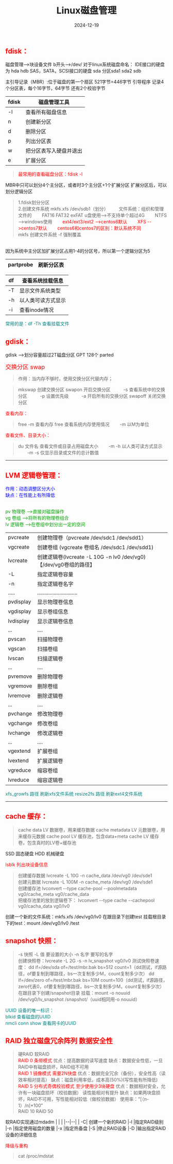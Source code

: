 ﻿---
title: Linux磁盘管理
icon: circle-info
order: 1
category:
  - Linux
tag:
  - Linux
  - 磁盘
  - 运维
pageview: false
date: 2024-12-19
comment: false
breadcrumb: false
---




## <font color=red>fdisk：</font>

磁盘管理-->块设备文件	b开头-->/dev/
对于linux系统磁盘命名：
IDE接口的硬盘为 hda hdb
SAS，SATA，SCSI接口的硬盘	sda  分区sda1 sda2  sdb

主引导记录（MBR）:位于磁盘的第一个扇区
521字节=446字节  引导程序
	记录4个分区表，每个16字节，64字节
	还有2个校验字节



|fdisk	|磁盘管理工具  |
|------------|--|
|-l	|查看所有磁盘信息
|n	|创建新分区
|d	|删除分区
|p	|列出分区表
|w|	把分区表写入硬盘并退出
|e|	扩展分区

> <font color=red>最常用的查看磁盘分区：fdisk -l</font>

MBR中只可以划分4个主分区，或者时3个主分区+1个扩展分区
扩展分区后，可以划分逻辑分区

> 1.fdisk划分分区<br>
2.创建文件系统	mkfs.xfs /dev/sdb1（划分）
&emsp;&emsp;文件系统：组织和管理文件的
&emsp;&emsp;FAT16	FAT32	exFAT	u盘使用-->不支持单个超过4G
&emsp;&emsp;NTFS	-->windows使用
<font color=red>&emsp;&emsp;ext4/ext3/ext2 -->centos6默认</font>
<font color=red>&emsp;&emsp;XFS	-->centos7默认</font>
<font color=red>&emsp;&emsp;centos6和centos7的区别：默认系统不同</font><br>
mkfs	创建文件系统
-f	强制覆盖
<br>
因为系统中主分区加扩展分区占用1-4的分区号，所以第一个逻辑分区为5

|partprobe		  |刷新分区表|
|----------------|--|


| df | 查看系统挂载信息 |
|--|--|
|-T|	显示文件系统类型
|-h|	以人类可读方式显示
|-i	|查看inode情况

<font color=teal>常用的是：df -Th	查看挂载文件</font>


## <font color=red>gdisk：</font>

gdisk	-->划分容量超过2T磁盘分区	GPT	128个
parted

<font color=red size=4>交换分区	swap</font>

> 作用：当内存不够时，使用交换分区代替内存；



>mkswap	创建交换分区
swapon	开启交换分区
&emsp; &emsp;  -s	查看系统中的交换分区
&emsp;  &emsp;  -p	设置优先级
&emsp; &emsp;   -a	开启所有的交换分区
swapoff	关闭交换分区 


<font color=red>查看内存：</font>

> free -m	查看内存
free 	查看系统内存使用情况
&emsp;&emsp;-m	以M为单位


<font color=red>查看文件、目录大小：</font>

> du  文件名	查看文件或目录占用磁盘大小
&emsp;&emsp;-m	-h	以人类可读方式显示
&emsp;&emsp;-m	-s	仅显示目录或文件的总计数值


------------------------------------------------------

## <font color=red>LVM 逻辑卷管理：</font>

<font color=blue>作用：动态调整区分大小<br>
缺点：在性能上有所降低</font><br><br>

<font color=orrages>pv  物理卷 -->直接对磁盘操作<br>
vg  卷组 -->将所有的物理卷组合<br>
lv    逻辑卷 -->在卷组中划分出一定的空间</font>

|  |  |
|--|--|
|pvcreate	|创建物理卷（pvcreate /dev/sdc1 /dev/sdd1）
|vgcreate	|创建卷组	(vgcreate 卷组名 /dev/sdc1 /dev/sdd1)
|lvcreate	|创建逻辑卷(lvcreate -L 10G -n lv0 /dev/vg0)【/dev/vg0卷组的路径】
|-L	|指定逻辑卷容量
|-n	|指定逻辑卷名字
|.....|.............................
|pvdisplay|	显示物理卷信息
|vgdisplay	|显示卷组信息
|lvdisplay|	显示逻辑卷信息
|...|....
|pvscan|	扫描物理卷
|vgscan|	扫描卷组
|lvscan|	扫描逻辑卷
|...|....
|pvremove|	删除物理卷
|vgremove|	删除卷组
|lvremove|	删除逻辑卷
|...|....
|pvchange|	修改物理卷
|vgchange|	修改卷组
|lvchange|	修改逻辑卷
|...|....
|vgextend	|扩展卷组
|lvextend|	扩展逻辑卷
|vgreduce|	缩容卷组
|lvreduce	|缩容逻辑卷

<font color=teal>xfs_growfs 路径	刷新xfs文件系统
resize2fs 路径	刷新ext4文件系统</font>

------------------------------------------------------

## <font color=red>cache 缓存：</font>

> cache data LV	数据卷，用来缓存数据
cache metadata LV	元数据卷，用来缓存元数据
cache pool LV	缓存池，包含data+meta
cache LV		缓存卷，包含真时的LV卷+缓存池

SSD	固态硬盘
HDD	机械硬盘

<font color=red>lsblk	列出块设备信息</font>

> 创建缓存数据	lvcreate -L 10G -n cache_data /dev/vg0 /dev/sde1<br>
创建元数据	lvcreate -L 100M -n cache_meta /dev/vg0 /dev/sde1<br>
创建缓存池	lvconvert --type cache-pool --poolmetadata vg0/cache_meta vg0/cache_data<br>
把缓存池里的放到逻辑卷下：		lvconvert --type  cache --cachepool vg0/cacha_data vg0/lv0

创建一个新的文件系统：mkfs.xfs /dev/vg0/lv0
在跟目录下创建test
挂载根目录下的test：mount /dev/vg0/lv0 /test

## <font color=red>snapshot 快照：</font>

> -s	快照
> -L  值	要设置的大小
-n  名字	要写的名字<br>
创建快照卷：lvcreate -L 2G -s -n lv_snapshot vg0/lv0
测试快照卷速度：	dd if=/dev/sda of=/test/mbr.bak bs=512 count=1（dd测试，if源路径，of要复制到哪路径，bs一次复制多少M，count复制多少次）
		dd if=/dev/zero of=/test/mbr.bak bs=10M count=100（dd测试，if源路径，zero代表0，of要复制到哪路径，bs一次复制多少M，count复制多少次）
		<br>
在跟目录下创建/snapshot目录
挂载：mount -o nouuid /dev/vg0/lv_snapshot /snapshot/（uuid相同用-o nouuid）

<font color=teal>UUID	设备的唯一标识：<br>
blkid	查看磁盘的UUID<br>
nmcli conn show	查看网卡的UUID</font>


## <font color=red>RAID 独立磁盘冗余阵列 数据安全性</font>

> 硬RAID	软RAID<br>
<font color=red>RAID 0 条带模式</font>
优点：提高数据的读写速度
缺点：数据安全性低，一旦RAID中有磁盘损坏，RAID组不可用<br>
<font color=red>RAID 1	镜像模式	需要2N快盘</font>
优点：数据完全冗余（备份），安全性高（读效率相对提高）
缺点：磁盘利用率低，成本高(50%)(写性能有所降低)<br>
<font color=red>RAID 5	分布式奇偶校验模式	至少使用少3块硬盘</font>
优点：数据相对安全，允许有一块磁盘损坏（校验数据）	读性能相对有提升
缺点：如果两块盘损坏，RAID不可用，写性能相对较低（做校验数据）
使用率："[（n-1）/n]*100"<br>
RAID 10
RAID 50

软RAID实现通过mdadm
|  |  |
|--|--|
| -C|	创建一个新的RAID
|-l	|指定RAID级别
|-n	|指定使用磁盘的数量
|-x	|指定热备盘
|-S	|停止RAID设备
|-D	|输出指定RAID设备的详细信息

<font color=red>降级与重构</font>

> cat /proc/mdstat






